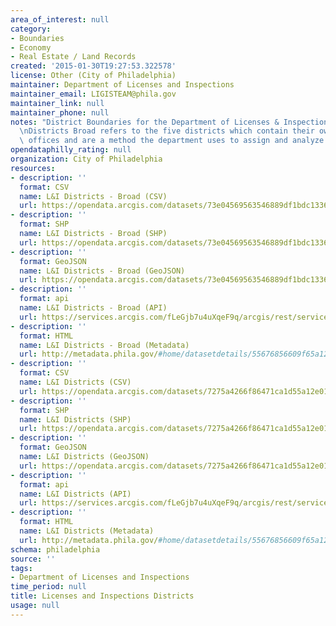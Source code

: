 ```yaml
---
area_of_interest: null
category:
- Boundaries
- Economy
- Real Estate / Land Records
created: '2015-01-30T19:27:53.322578'
license: Other (City of Philadelphia)
maintainer: Department of Licenses and Inspections
maintainer_email: LIGISTEAM@phila.gov
maintainer_link: null
maintainer_phone: null
notes: "District Boundaries for the Department of Licenses & Inspections are pre 2014.\r\
  \nDistricts Broad refers to the five districts which contain their own district\
  \ offices and are a method the department uses to assign and analyze work."
opendataphilly_rating: null
organization: City of Philadelphia
resources:
- description: ''
  format: CSV
  name: L&I Districts - Broad (CSV)
  url: https://opendata.arcgis.com/datasets/73e04569563546889df1bdc13360f88b_0.csv
- description: ''
  format: SHP
  name: L&I Districts - Broad (SHP)
  url: https://opendata.arcgis.com/datasets/73e04569563546889df1bdc13360f88b_0.zip
- description: ''
  format: GeoJSON
  name: L&I Districts - Broad (GeoJSON)
  url: https://opendata.arcgis.com/datasets/73e04569563546889df1bdc13360f88b_0.geojson
- description: ''
  format: api
  name: L&I Districts - Broad (API)
  url: https://services.arcgis.com/fLeGjb7u4uXqeF9q/arcgis/rest/services/DISTRICTS_BROAD/FeatureServer/0/query?outFields=*&where=1%3D1
- description: ''
  format: HTML
  name: L&I Districts - Broad (Metadata)
  url: http://metadata.phila.gov/#home/datasetdetails/55676856609f65a12174370b/representationdetails/5571b1b3e4fb1d91393c213b/
- description: ''
  format: CSV
  name: L&I Districts (CSV)
  url: https://opendata.arcgis.com/datasets/7275a4266f86471ca1d55a12e01b077e_0.csv
- description: ''
  format: SHP
  name: L&I Districts (SHP)
  url: https://opendata.arcgis.com/datasets/7275a4266f86471ca1d55a12e01b077e_0.zip
- description: ''
  format: GeoJSON
  name: L&I Districts (GeoJSON)
  url: https://opendata.arcgis.com/datasets/7275a4266f86471ca1d55a12e01b077e_0.geojson
- description: ''
  format: api
  name: L&I Districts (API)
  url: https://services.arcgis.com/fLeGjb7u4uXqeF9q/arcgis/rest/services/LI_DISTRICTS/FeatureServer/0/query?outFields=*&where=1%3D1
- description: ''
  format: HTML
  name: L&I Districts (Metadata)
  url: http://metadata.phila.gov/#home/datasetdetails/55676856609f65a12174370b/representationdetails/5567692969e261cf61e0d589/
schema: philadelphia
source: ''
tags:
- Department of Licenses and Inspections
time_period: null
title: Licenses and Inspections Districts
usage: null
---
```

